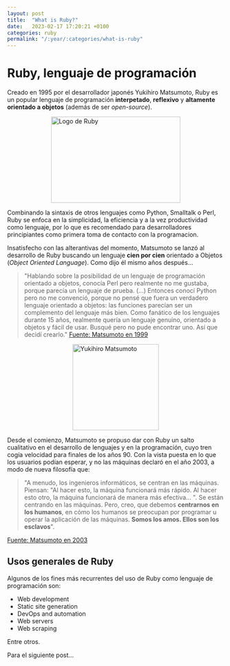 ```yaml
---
layout: post
title:  "What is Ruby?"
date:   2023-02-17 17:20:21 +0100
categories: ruby
permalink: "/:year/:categories/what-is-ruby"
---
```

<h1>Ruby, lenguaje de programación</h1>

Creado en 1995 por el desarrollador japonés Yukihiro Matsumoto, Ruby es un popular lenguaje de programación **interpetado**, **reflexivo** y **altamente orientado a objetos** (además de ser *open-source*).


<img src="{{ site.baseurl }}/assets/logo.png" alt="Logo de Ruby" width="300px" height="200px"
style="display: block; margin: 0 auto;"/>

Combinando la sintaxis de otros lenguajes como Python, Smalltalk o Perl, Ruby se enfoca en la simplicidad, la eficiencia y a la vez productividad como lenguaje, por lo que es recomendado para desarrolladores principiantes como primera toma de contacto con la programacion.

Insatisfecho con las alterantivas del momento, Matsumoto se lanzó al desarrollo de Ruby buscando un lenguaje **cien por cien** orientado a Objetos (*Object Oriented Language*). Como dijo él mismo años después...


> "Hablando sobre la posibilidad de un lenguaje de programación orientado a objetos, conocía Perl pero realmente no me gustaba, porque parecía un lenguaje de prueba. (...) Entonces conocí Python pero no me convenció, porque no pensé que fuera un verdadero lenguaje orientado a objetos: las funciones parecían ser un complemento del lenguaje más bien. Como fanático de los lenguajes durante 15 años, realmente quería un lenguaje genuino, orientado a objetos y fácil de usar. Busqué pero no pude encontrar uno. Así que decidí crearlo." [Fuente: Matsumoto en 1999](https://ruby-doc.org/docs/ruby-doc-bundle/FAQ/FAQ.html)

<img src="{{ site.baseurl }}/assets/matsumoto.jpg" alt="Yukihiro Matsumoto" width="200px"
style="display: block; margin: 0 auto;"/>


Desde el comienzo, Matsumoto se propuso dar con Ruby un salto cualitativo en el desarrollo de lenguajes y en la programación, cuyo tren cogía velocidad para finales de los años 90. Con la vista puesta en lo que los usuarios podían esperar, y no las máquinas declaró en el año 2003, a modo de nueva filosofía que:

>  "A menudo, los ingenieros informáticos, se centran en las máquinas. Piensan: "Al hacer esto, la máquina funcionará más rápido. Al hacer esto otro, la máquina funcionará de manera más efectiva... ". Se están centrando en las máquinas. Pero, creo, que debemos **centrarnos en los humanos**, en cómo los humanos se preocupan por programar u operar la aplicación de las máquinas. **Somos los amos. Ellos son los esclavos**".

[Fuente: Matsumoto en 2003](https://www.artima.com/articles/the-philosophy-of-ruby#part4)


## Usos generales de Ruby
Algunos de los fines más recurrentes del uso de Ruby como lenguaje de programación son:
- Web development
- Static site generation
- DevOps and automation
- Web servers
- Web scraping

Entre otros.

  Para el siguiente post...


